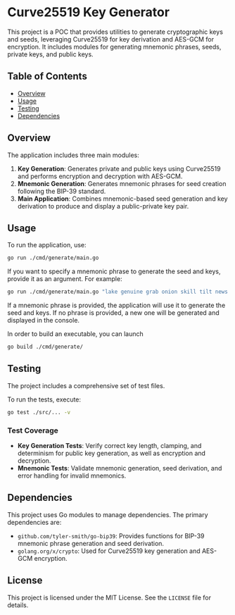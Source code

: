 # Curve25519 Key Generator

This project is a POC that provides utilities to generate cryptographic keys and seeds, leveraging Curve25519 for key derivation and AES-GCM for encryption. It includes modules for generating mnemonic phrases, seeds, private keys, and public keys.

## Table of Contents

- [Overview](#overview)
- [Usage](#usage)
- [Testing](#testing)
- [Dependencies](#dependencies)

## Overview

The application includes three main modules:

1. **Key Generation**: Generates private and public keys using Curve25519 and performs encryption and decryption with AES-GCM.
2. **Mnemonic Generation**: Generates mnemonic phrases for seed creation following the BIP-39 standard.
3. **Main Application**: Combines mnemonic-based seed generation and key derivation to produce and display a public-private key pair.

## Usage

To run the application, use:

```bash
go run ./cmd/generate/main.go
```

If you want to specify a mnemonic phrase to generate the seed and keys, provide it as an argument. For example:

```bash
go run ./cmd/generate/main.go "lake genuine grab onion skill tilt news decrease library finish update vehicle"
```

If a mnemonic phrase is provided, the application will use it to generate the seed and keys. If no phrase is provided, a new one will be generated and displayed in the console.

In order to build an executable, you can launch

```bash
go build ./cmd/generate/
```

## Testing

The project includes a comprehensive set of test files.

To run the tests, execute:

```bash
go test ./src/... -v
```

### Test Coverage

- **Key Generation Tests**: Verify correct key length, clamping, and determinism for public key generation, as well as encryption and decryption.
- **Mnemonic Tests**: Validate mnemonic generation, seed derivation, and error handling for invalid mnemonics.

## Dependencies

This project uses Go modules to manage dependencies. The primary dependencies are:

- `github.com/tyler-smith/go-bip39`: Provides functions for BIP-39 mnemonic phrase generation and seed derivation.
- `golang.org/x/crypto`: Used for Curve25519 key generation and AES-GCM encryption.

## License

This project is licensed under the MIT License. See the `LICENSE` file for details.